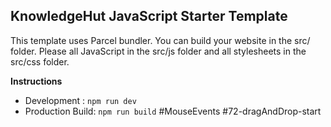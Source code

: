 ## KnowledgeHut JavaScript Starter Template

This template uses Parcel bundler. You can build your website in the src/ folder. Please all JavaScript in the src/js folder and all stylesheets in the src/css folder.

**Instructions**

- Development : `npm run dev`
- Production Build: `npm run build`
# M o u s e E v e n t s  
 # 7 2 - d r a g A n d D r o p - s t a r t  
 